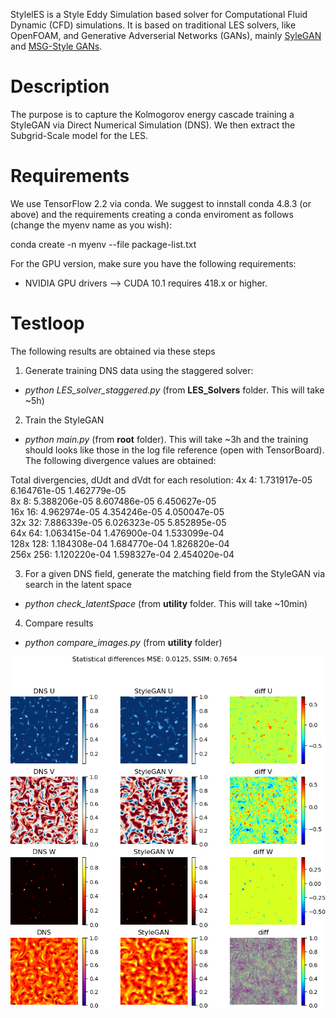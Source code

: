 StylelES is a Style Eddy Simulation based solver for Computational Fluid Dynamic (CFD) simulations.
It is based on traditional LES solvers, like OpenFOAM, and Generative Adverserial Networks (GANs), mainly [SyleGAN](https://github.com/NVlabs/stylegan) and [MSG-Style GANs](https://github.com/akanimax/msg-stylegan-tf).


# Description
The purpose is to capture the Kolmogorov energy cascade training a StyleGAN via Direct Numerical Simulation (DNS). We then extract the Subgrid-Scale model for the LES.


# Requirements
We use TensorFlow 2.2 via conda. We suggest to innstall conda 4.8.3 (or above) and the
requirements creating a conda enviroment as follows (change the myenv name as you wish):

conda create -n myenv --file package-list.txt

For the GPU version, make sure you have the following requirements:

- NVIDIA GPU drivers —> CUDA 10.1 requires 418.x or higher.


# Testloop
The following results are obtained via these steps

1) Generate training DNS data using the staggered solver:
 - *python LES_solver_staggered.py* (from **LES_Solvers** folder. This will take ~5h)

2) Train the StyleGAN
 - *python main.py* (from **root** folder). This will take ~3h and the training should looks like those in the log file reference (open with TensorBoard). The following divergence values are obtained:

Total divergencies, dUdt and dVdt for each resolution:
   4x   4:   1.731917e-05   6.164761e-05   1.462779e-05\
   8x   8:   5.388206e-05   8.607486e-05   6.450627e-05\
  16x  16:   4.962974e-05   4.354246e-05   4.050047e-05\
  32x  32:   7.886339e-05   6.026323e-05   5.852895e-05\
  64x  64:   1.063415e-04   1.476900e-04   1.533099e-04\
 128x 128:   1.184308e-04   1.684770e-04   1.826820e-04\
 256x 256:   1.120220e-04   1.598327e-04   2.454020e-04

3) For a given DNS field, generate the matching field from the StyleGAN via search in the latent space
 - *python check_latentSpace* (from **utility** folder. This will take ~10min)

4) Compare results
 - *python compare_images.py* (from **utility** folder) 

![image info](./utilities/Plots_DNS_diff.png)
